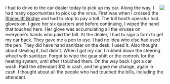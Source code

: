<img src="http://scripting.com/images/2020/03/12/purell.png" border="0" align="right">I had to drive to the car dealer today to pick up my car. Along the way, I had many opportunities to pick up the virus. First was when I crossed the <a href="https://en.wikipedia.org/wiki/Kingston%E2%80%93Rhinecliff_Bridge">Rhinecliff Bridge</a> and had to stop to pay a toll. The toll booth operator had gloves on. I gave her six quarters and before continuing, I wiped the hand that touched hers. Her glove was accumulating all the viruses on everyone's hands who paid the toll. At the dealer, I had to sign a form to get my car back. They gave me a pen to use. I had no idea who else had used the pen. They did have hand sanitizer on the desk. I used it. Also thought about stealing it, but didn't. When I got my car, I rubbed down the steering wheel with sanitizer. Forgot to wipe the gear shift or the controls for the heating system, until after I touched them. On the way back I got a car wash. Paid the attendant $12 in cash, and he gave me change, again in cash. I thought about all the people who had touched the bills, including the attendant. 
